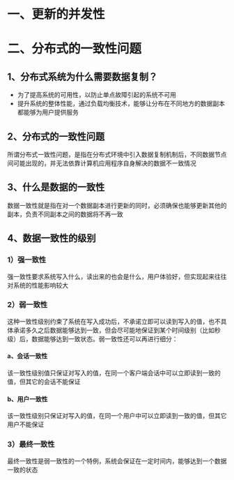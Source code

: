 # 一、更新的并发性

# 二、分布式的一致性问题

## 1、分布式系统为什么需要数据复制？

- 为了提高系统的可用性，以防止单点故障引起的系统不可用
- 提升系统的整体性能，通过负载均衡技术，能够让分布在不同地方的数据副本都能够为用户提供服务

## 2、分布式的一致性问题

所谓分布式一致性问题，是指在分布式环境中引入数据复制机制后，不同数据节点间可能出现的，并无法依靠计算机应用程序自身解决的数据不一致情况

## 3、什么是数据的一致性

数据一致性就是指在对一个数据副本进行更新的同时，必须确保也能够更新其他的副本，负责不同副本之间的数据将不再一致

## 4、数据一致性的级别

### 1）强一致性

强一致性要求系统写入什么，读出来的也会是什么，用户体验好，但实现起来往往对系统的性能影响较大

### 2）弱一致性

这种一致性级别约束了系统在写入成功后，不承诺立即可以读到写入的值，也不具体承诺多久之后数据能够达到一致，但会尽可能地保证到某个时间级别（比如秒级）后，数据能够达到一致状态。弱一致性还可以再进行细分：

#### a、会话一致性

该一致性级别值只保证对写入的值，在同一个客户端会话中可以立即读到一致的值，但其它的会话不能保证

#### b、用户一致性

该一致性级别只保证对写入的值，在同一个用户中可以立即读到一致的值，但其它用户不能保证

### 3）最终一致性

最终一致性是弱一致性的一个特例，系统会保证在一定时间内，能够达到一个数据一致的状态